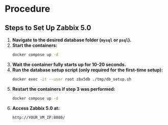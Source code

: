 # Procedure

## Steps to Set Up Zabbix 5.0

1. **Navigate to the desired database folder (`mysql` or `psql`).**
2. **Start the containers:**
   ```sh
   docker compose up -d
3. **Wait the container fully starts up for 10-20 seconds.**
3. **Run the database setup script (only required for the first-time setup):**
   ```sh
   docker exec -it --user root zbx5db ./tmp/db_setup.sh

4. **Restart the containers if step 3 was performed:**
   ```sh
   docker compose up -d

5. **Access Zabbix 5.0 at:**
   ```sh
   http://YOUR_VM_IP:8080/